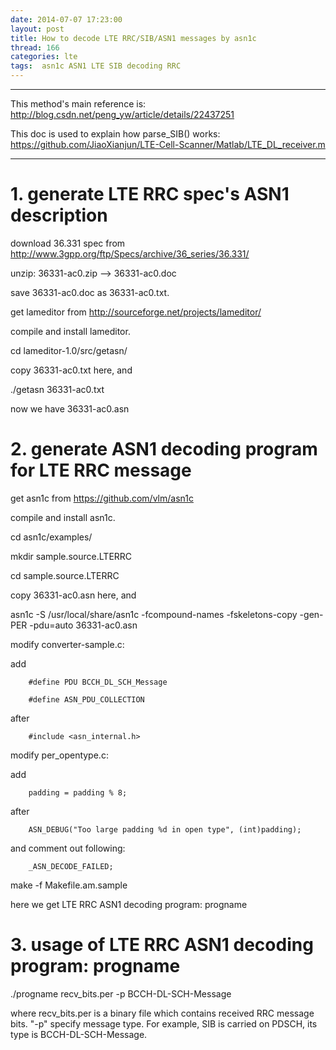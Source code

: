 ```yaml
---
date: 2014-07-07 17:23:00
layout: post
title: How to decode LTE RRC/SIB/ASN1 messages by asn1c
thread: 166
categories: lte
tags:  asn1c ASN1 LTE SIB decoding RRC
---
```


-----------------------------------------------------------------------------------

This method's main reference is: http://blog.csdn.net/peng_yw/article/details/22437251

This doc is used to explain how parse_SIB() works: https://github.com/JiaoXianjun/LTE-Cell-Scanner/Matlab/LTE_DL_receiver.m

-------------------------------------------------------------------------------------

# 1. generate LTE RRC spec's ASN1 description

download 36.331 spec from http://www.3gpp.org/ftp/Specs/archive/36_series/36.331/

unzip: 36331-ac0.zip --> 36331-ac0.doc

save 36331-ac0.doc as 36331-ac0.txt.

get lameditor from http://sourceforge.net/projects/lameditor/

compile and install lameditor.

cd lameditor-1.0/src/getasn/

copy 36331-ac0.txt here, and 

./getasn 36331-ac0.txt

now we have 36331-ac0.asn

# 2. generate ASN1 decoding program for LTE RRC message

get asn1c from https://github.com/vlm/asn1c

compile and install asn1c.

cd asn1c/examples/

mkdir sample.source.LTERRC

cd sample.source.LTERRC

copy 36331-ac0.asn here, and

asn1c  -S /usr/local/share/asn1c -fcompound-names -fskeletons-copy -gen-PER -pdu=auto 36331-ac0.asn

modify converter-sample.c:

add 

		#define PDU BCCH_DL_SCH_Message

		#define ASN_PDU_COLLECTION

after 

		#include <asn_internal.h>

modify per_opentype.c:

add 

		padding = padding % 8;

after 

		ASN_DEBUG("Too large padding %d in open type", (int)padding);

and comment out following:

		_ASN_DECODE_FAILED;

make -f Makefile.am.sample

here we get LTE RRC ASN1 decoding program: progname

# 3. usage of LTE RRC ASN1 decoding program: progname

./progname recv_bits.per -p BCCH-DL-SCH-Message

where recv_bits.per is a binary file which contains received RRC message bits. "-p" specify message type. For example, SIB is carried on PDSCH, its type is BCCH-DL-SCH-Message.




